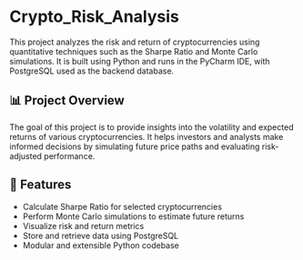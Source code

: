 # Crypto_Risk_Analysis

This project analyzes the risk and return of cryptocurrencies using quantitative techniques such as the Sharpe Ratio and Monte Carlo simulations. It is built using Python and runs in the PyCharm IDE, with PostgreSQL used as the backend database.

## 📊 Project Overview

The goal of this project is to provide insights into the volatility and expected returns of various cryptocurrencies. It helps investors and analysts make informed decisions by simulating future price paths and evaluating risk-adjusted performance.

## 🚀 Features

- Calculate Sharpe Ratio for selected cryptocurrencies
- Perform Monte Carlo simulations to estimate future returns
- Visualize risk and return metrics
- Store and retrieve data using PostgreSQL
- Modular and extensible Python codebase

